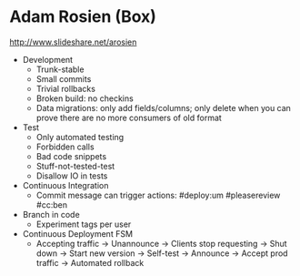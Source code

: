 # Adam Rosien (Box) #

http://www.slideshare.net/arosien

* Development
	* Trunk-stable
	* Small commits
	* Trivial rollbacks
	* Broken build: no checkins
	* Data migrations: only add fields/columns; only delete when you can prove there are no more consumers of old format
* Test
	* Only automated testing
	* Forbidden calls
	* Bad code snippets
	* Stuff-not-tested-test
	* Disallow IO in tests
* Continuous Integration
	* Commit message can trigger actions: #deploy:um #pleasereview #cc:ben
* Branch in code
	* Experiment tags per user
* Continuous Deployment FSM
	* Accepting traffic -> Unannounce -> Clients stop requesting -> Shut down -> Start new version -> Self-test -> Announce -> Accept prod traffic -> Automated rollback
